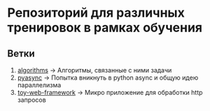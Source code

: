 # Репозиторий для различных тренировок в рамках обучения  
## Ветки  
1. [algorithms](https://github.com/twinkleToes2001/studying/tree/algorithms) -> Алгоритмы, связанные с ними задачи 
2. [pyasync](https://github.com/twinkleToes2001/studying/tree/pyasync) -> Попытка вникнуть в python async и общую идею параллелизма  
3. [toy-web-framework](https://github.com/twinkleToes2001/studying/tree/toy-web-framework) -> Микро приложение для обработки http запросов
